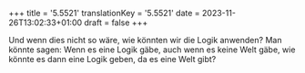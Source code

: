 +++
title = '5.5521'
translationKey = '5.5521'
date = 2023-11-26T13:02:33+01:00
draft = false
+++

Und wenn dies nicht so wäre, wie könnten wir die Logik anwenden? Man könnte sagen: Wenn es eine Logik gäbe, auch wenn es keine Welt gäbe, wie könnte es dann eine Logik geben, da es eine Welt gibt?
